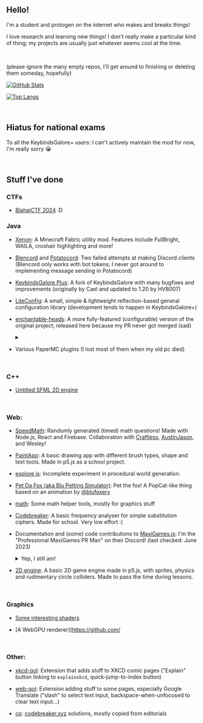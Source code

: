 ## Hello!

I'm a student and protogen on the internet who makes and breaks things!

I love research and learning new things! I don't really make a particular kind of thing; my projects are usually just whatever seems cool at the time.

<!--
If you've noticed this, hello!

⢀⣠⣾⣿⣿⣿⣿⣿⣿⣿⣿⣿⣿⣿⣿⣿⣿⣿⣿⣿⣿⣿⠀⠀⠀⠀⣠⣤⣶⣶
⣿⣿⣿⣿⣿⣿⣿⣿⣿⣿⣿⣿⣿⣿⣿⣿⣿⣿⣿⣿⣿⣿⠀⠀⠀⢰⣿⣿⣿⣿
⣿⣿⣿⣿⣿⣿⣿⣿⣿⣿⣿⣿⣿⣿⣿⣿⣿⣿⣿⣿⣿⣿⣧⣀⣀⣾⣿⣿⣿⣿
⣿⣿⣿⣿⣿⡏⠉⠛⢿⣿⣿⣿⣿⣿⣿⣿⣿⣿⣿⣿⣿⣿⣿⣿⣿⣿⣿⣿⡿⣿
⣿⣿⣿⣿⣿⣿⠀⠀⠀⠈⠛⢿⣿⣿⣿⣿⣿⣿⣿⣿⣿⣿⣿⣿⠿⠛⠉⠁⠀⣿
⣿⣿⣿⣿⣿⣿⣧⡀⠀⠀⠀⠀⠙⠿⠿⠿⠻⠿⠿⠟⠿⠛⠉⠀⠀⠀⠀⠀⣸⣿
⣿⣿⣿⣿⣿⣿⣿⣷⣄⠀⡀⠀⠀⠀⠀⠀⠀⠀⠀⠀⠀⠀⠀⠀⠀⠀⢀⣴⣿⣿
⣿⣿⣿⣿⣿⣿⣿⣿⣿⠏⠀⠀⠀⠀⠀⠀⠀⠀⠀⠀⠀⠀⠀⠀⠠⣴⣿⣿⣿⣿
⣿⣿⣿⣿⣿⣿⣿⣿⡟⠀⠀⢰⣹⡆⠀⠀⠀⠀⠀⠀⣭⣷⠀⠀⠀⠸⣿⣿⣿⣿
⣿⣿⣿⣿⣿⣿⣿⣿⠃⠀⠀⠈⠉⠀⠀⠤⠄⠀⠀⠀⠉⠁⠀⠀⠀⠀⢿⣿⣿⣿
⣿⣿⣿⣿⣿⣿⣿⣿⢾⣿⣷⠀⠀⠀⠀⡠⠤⢄⠀⠀⠀⠠⣿⣿⣷⠀⢸⣿⣿⣿
⣿⣿⣿⣿⣿⣿⣿⣿⡀⠉⠀⠀⠀⠀⠀⢄⠀⢀⠀⠀⠀⠀⠉⠉⠁⠀⠀⣿⣿⣿
⣿⣿⣿⣿⣿⣿⣿⣿⣧⠀⠀⠀⠀⠀⠀⠀⠈⠀⠀⠀⠀⠀⠀⠀⠀⠀⠀⢹⣿⣿
⣿⣿⣿⣿⣿⣿⣿⣿⣿⠃⠀⠀⠀⠀⠀⠀⠀⠀⠀⠀⠀⠀⠀⠀⠀⠀⠀⢸⣿⣿
-->


<br>

(please ignore the many empty repos, I'll get around to finishing or deleting them someday, hopefully)

[![GitHub Stats](https://github-readme-stats.vercel.app/api?username=AV306&theme=tokyonight&hide_border=true)](https://github.com/anuraghazra/github-readme-stats)

[![Top Langs](https://github-readme-stats.vercel.app/api/top-langs/?username=AV306&layout=compact&theme=tokyonight&hide_border=true&exclude_repo=fabric-yarn-javadocs,fabric-api-javadocs,fabric-loader-javadocs,Maxigames.js,Game,homework-recorder)](https://github.com/anuraghazra/github-readme-stats)

<br>

## Hiatus for national exams

To all the KeybindsGalore+ users: I can't actively maintain the mod for now, I'm really sorry :sob:

<br>

## Stuff I've done

### CTFs

- [BlahajCTF 2024](https://av306.github.io/blahajctf-2024-writeups/) :D

### Java

- [Xenon](https://github.com/AV306/xenon): A Minecraft Fabric utility mod. Features include FullBright, WAILA, croshair highlighting and more!

- [Blencord](https://github.com/AV306/blencord) and [Potatocord](https://github.com/AV306/potatocord): Two failed attempts at making Discord clients  (Blencord only works with bot tokens; I never got around to implementing message sending in Potatocord)

- [KeybindsGalore Plus](https://github.com/AV306/KeybindsGalore-Plus): A fork of KeybindsGalore with many bugfixes and improvements (originally by Cael and updated to 1.20 by HVB007)

- [LiteConfig](https://github.com/AV306/liteconfig): A small, simple & lightweight reflection-based general configuration library (development tends to happen in KeybindsGalore+)

- [enchantable-heads](https://github.com/AV306/enchantable-heads): A more fully-featured (configurable) version of the original project; released here because my PR never got merged (sad) <details>
  <summary></summary>

  <sup>I actually did most of the code research for the original project and came up with the original implementation, but we don't really talk about that</sup>
</details>

- Various PaperMC plugins (I lost most of them when my old pc died)

<br>

### C++

- [Untitled SFML 2D engine](https://github.com/AV306/engine)

<br>

### Web:

- [SpeedMath](https://github.com/Craftless/speed-math-qns): Randomly generated (timed) math questions! Made with Node.js, React and Firebase. Collaboration with [Craftless](https://github.com/Craftless), [AustinJason](https://github.com/AustinJason), and Wesley!

- [PaintApp](https://av306.github.io/PaintApp): A basic drawing app with different brush types, shape and text tools. Made in p5.js as a school project.

- [explore.js](https://av306.github.io/explore.js): Incomplete experiment in procedural world generation.

- [Pet Da Fox (aka Blu Petting Simulator)](https://av306.github.io/petdafox): Pet the fox! A PopCat-like thing based on an animation by [@blufoxery](https://instagram.com/blufoxery)

- [math](https://github.com/AV306/math): Some math helper tools, mostly for graphics stuff

- [Codebreaker](https://av306.github.io/codebreaker-sentinel/): A basic frequency analyser for simple substitution ciphers. Made for school. Very low effort :(

- Documentation and (some) code contributions to [MaxiGames.js](https://github.com/MaxiGames/MaxiGames.js): I'm the "Professional MaxiGames PR Man" on their Discord! (last checked: June 2023)
  <details>
    <summary>Yep, I still am!</summary>
    <img src="https://github.com/user-attachments/assets/cb91d456-7a75-4184-8b99-3a437efdeb75" />
  </details>

- [2D engine](https://av306.github.io/2d-engine-p5js): A basic 2D game engine made in p5.js, with sprites, physics and rudimentary circle colliders. Made to pass the time during lessons.

<br>

### Graphics

- [Some interesting shaders](https://av306.github.io/interesting-graphics)

- [A WebGPU renderer](https://github.com/

<br>

### Other:

- [xkcd-qol](https://github.com/AV306/xkcd-qol): Extension that adds stuff to XKCD comic pages ("Explain" button linking to `explainxkcd`, quick-jump-to-index button)

- [web-qol](https://github.com/AV306/web-qol): Extension adding stuff to some pages, especially Google Translate ("slash" to select text input, backspace-when-unfocused to clear text input...)

- [cp](https://github.com/AV306/cp): [codebreaker.xyz](https://codebreaker.xyz) solutions, mostly copied from editorials
